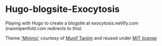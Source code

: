 # Hugo-blogsite-Exocytosis

Playing with Hugo to create a blogsite at exocytosis.netlify.com (naomipenfold.com redirects to this)

Theme ['Minimo'](https://themes.gohugo.io/minimo/) courtesy of [Munif Tanjim](https://muniftanjim.com/) and reused under [MIT license](https://github.com/MunifTanjim/minimo/blob/master/LICENSE)
